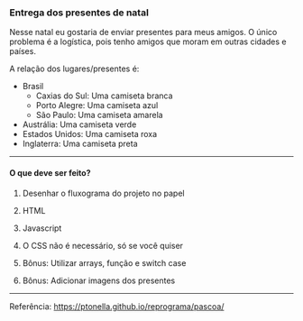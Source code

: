 ### Entrega dos presentes de natal

Nesse natal eu gostaria de enviar presentes para meus amigos. O único problema é a logística, pois tenho amigos que moram em outras cidades e países.

A relação dos lugares/presentes é:

* Brasil
  - Caxias do Sul: Uma camiseta branca
  - Porto Alegre: Uma camiseta azul
  - São Paulo: Uma camiseta amarela
* Austrália: Uma camiseta verde
* Estados Unidos: Uma camiseta roxa
* Inglaterra: Uma camiseta preta


***

#### O que deve ser feito?

1. Desenhar o fluxograma do projeto no papel
2. HTML
3. Javascript
4. O CSS não é necessário, só se você quiser

6. Bônus: Utilizar arrays, função e switch case
7. Bônus: Adicionar imagens dos presentes

***

Referência: https://ptonella.github.io/reprograma/pascoa/
